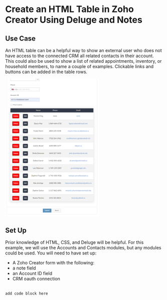 # Create an HTML Table in Zoho Creator Using Deluge and Notes

## Use Case
An HTML table can be a helpful way to show an external user who does not have access to the connected CRM all related contacts in their account. This could also be used to show a list of related appointments, inventory, or household members, to name a couple of examples. Clickable links and buttons can be added in the table rows.

<img src="table.PNG" width="300">

## Set Up
Prior knowledge of HTML, CSS, and Deluge will be helpful. For this example, we will use the Accounts and Contacts modules, but any modules could be used. 
You will need to have set up:

* A Zoho Creator form with the following:
 * a note field
 * an Account ID field
* CRM oauth connection



```

add code block here

```

